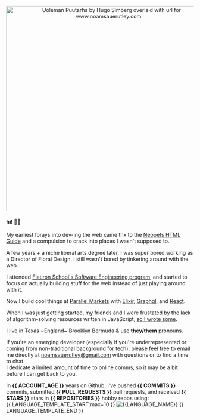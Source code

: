 
<p align="center">
  <a href="https://www.noamsauerutley.com"><img width="550" alt="Uoleman Puutarha by Hugo Simberg overlaid with url for www.noamsauerutley.com" src="https://user-images.githubusercontent.com/17517253/114214423-aa585280-993a-11eb-985a-48c86a9d9dd0.png"></a>
</p>
  
#### hi! 👋🏻
My earliest forays into dev-ing the web came thx to the [Neopets HTML Guide](http://www.neopets.com/help/html1.phtml) and a compulsion to crack into places I wasn't supposed to. 

A few years + a niche liberal arts degree later, I was super bored working as a Director of Floral Design. I still wasn't bored by tinkering around with the web.

I attended [Flatiron School's Software Engineering program](https://flatironschool.com/career-courses/coding-bootcamp), and started to focus on actually building stuff for the web instead of just playing around with it.

Now I build cool things at [Parallel Markets](https://parallelmarkets.com/) with [Elixir](https://elixir-lang.org), [Graphql](https://graphql.org/), and [React](https://reactjs.org/).

When I was just getting started, my friends and I were frustated by the lack of algorithm-solving resources written in JavaScript, [so I wrote some](https://medium.com/@noamsauerutley). 

I live in ~~Texas~~ ~England~ ~~Brooklyn~~ Bermuda & use **they/them** pronouns.

If you're an emerging developer (especially if you're underrepresented or coming from non-traditional background for tech), please feel free to email me directly at noamsauerutley@gmail.com with questions or to find a time to chat.\
I dedicate a limited amount of time to online comms, so it may be a bit before I can get back to you. 

In **{{ ACCOUNT_AGE }}** years on Github, I've pushed **{{ COMMITS }}** commits, submitted **{{ PULL_REQUESTS }}** pull requests, and received **{{ STARS }}** stars in **{{ REPOSITORIES }}** hobby repos using:\
{{ LANGUAGE_TEMPLATE_START:max=10 }}
![{{LANGUAGE_NAME}}](https://img.shields.io/static/v1?style=flat-square&label=%E2%A0%80&color=555&labelColor={{LANGUAGE_COLOR:uri}}&message={{LANGUAGE_NAME:uri}}%EF%B8%B1)
{{ LANGUAGE_TEMPLATE_END }}

